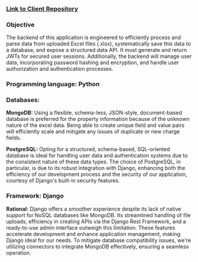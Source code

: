 ### [Link to Client Repository](https://github.com/andrewbantly/leasepeek)
### Objective
The backend of this application is engineered to efficiently process and parse data from uploaded Excel files (.xlsx), systematically save this data to a database, and expose a structured data API. It must generate and return JWTs for secured user sessions. Additionally, the backend will manage user data, incorporating password hashing and encryption, and handle user authorization and authentication processes.
### Programming language: Python

### Databases:
**MongoDB:**  Using a flexible, schema-less, JSON-style, document-based database is preferred for the property information because of the unknown nature of the excel data. Being able to create unique field and value pairs will efficiently scale and mitigate any issues of duplicate or new charge fields. 

**PostgreSQL:** Opting for a structured, schema-based, SQL-oriented database is ideal for handling user data and authentication systems due to the consistent nature of these data types. The choice of PostgreSQL, in particular, is due to its robust integration with Django, enhancing both the efficiency of our development process and the security of our application, courtesy of Django's built-in security features. 

### Framework: Django

**Rational:** Django offers a smoother experience despite its lack of native support for NoSQL databases like MongoDB. Its streamlined handling of file uploads, efficiency in creating APIs via the Django Rest Framework, and a ready-to-use admin interface outweigh this limitation. These features accelerate development and enhance application management, making Django ideal for our needs. To mitigate database compatibility issues, we're utilizing connectors to integrate MongoDB effectively, ensuring a seamless operation.